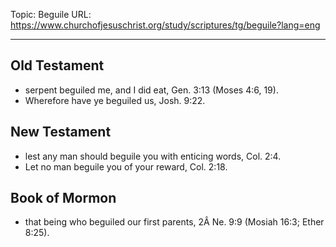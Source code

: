 Topic: Beguile
URL: https://www.churchofjesuschrist.org/study/scriptures/tg/beguile?lang=eng

---

## Old Testament

- serpent beguiled me, and I did eat, Gen. 3:13 (Moses 4:6, 19).
- Wherefore have ye beguiled us, Josh. 9:22.

## New Testament

- lest any man should beguile you with enticing words, Col. 2:4.
- Let no man beguile you of your reward, Col. 2:18.

## Book of Mormon

- that being who beguiled our first parents, 2Â Ne. 9:9 (Mosiah 16:3; Ether 8:25).

